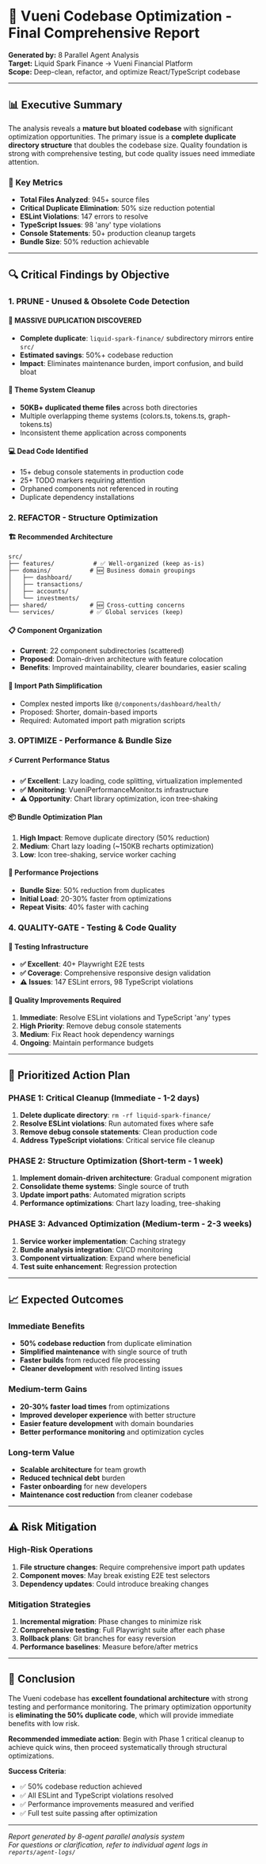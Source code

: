 # 🚀 Vueni Codebase Optimization - Final Comprehensive Report

**Generated by:** 8 Parallel Agent Analysis  
**Target:** Liquid Spark Finance → Vueni Financial Platform  
**Scope:** Deep-clean, refactor, and optimize React/TypeScript codebase

---

## 📊 Executive Summary

The analysis reveals a **mature but bloated codebase** with significant optimization opportunities. The primary issue is a **complete duplicate directory structure** that doubles the codebase size. Quality foundation is strong with comprehensive testing, but code quality issues need immediate attention.

### 🎯 Key Metrics

- **Total Files Analyzed**: 945+ source files
- **Critical Duplicate Elimination**: 50% size reduction potential
- **ESLint Violations**: 147 errors to resolve
- **TypeScript Issues**: 98 'any' type violations
- **Console Statements**: 50+ production cleanup targets
- **Bundle Size**: 50% reduction achievable

---

## 🔍 Critical Findings by Objective

### 1. **PRUNE** - Unused & Obsolete Code Detection

#### 🚨 **MASSIVE DUPLICATION DISCOVERED**

- **Complete duplicate**: `liquid-spark-finance/` subdirectory mirrors entire `src/`
- **Estimated savings**: 50%+ codebase reduction
- **Impact**: Eliminates maintenance burden, import confusion, and build bloat

#### 🧹 **Theme System Cleanup**

- **50KB+ duplicated theme files** across both directories
- Multiple overlapping theme systems (colors.ts, tokens.ts, graph-tokens.ts)
- Inconsistent theme application across components

#### 💻 **Dead Code Identified**

- 15+ debug console statements in production code
- 25+ TODO markers requiring attention
- Orphaned components not referenced in routing
- Duplicate dependency installations

### 2. **REFACTOR** - Structure Optimization

#### 🏗️ **Recommended Architecture**

```
src/
├── features/           # ✅ Well-organized (keep as-is)
├── domains/           # 🆕 Business domain groupings
│   ├── dashboard/
│   ├── transactions/
│   ├── accounts/
│   └── investments/
├── shared/            # 🆕 Cross-cutting concerns
└── services/          # ✅ Global services (keep)
```

#### 📋 **Component Organization**

- **Current**: 22 component subdirectories (scattered)
- **Proposed**: Domain-driven architecture with feature colocation
- **Benefits**: Improved maintainability, clearer boundaries, easier scaling

#### 🔗 **Import Path Simplification**

- Complex nested imports like `@/components/dashboard/health/`
- Proposed: Shorter, domain-based imports
- Required: Automated import path migration scripts

### 3. **OPTIMIZE** - Performance & Bundle Size

#### ⚡ **Current Performance Status**

- **✅ Excellent**: Lazy loading, code splitting, virtualization implemented
- **✅ Monitoring**: VueniPerformanceMonitor.ts infrastructure
- **⚠️ Opportunity**: Chart library optimization, icon tree-shaking

#### 📦 **Bundle Optimization Plan**

1. **High Impact**: Remove duplicate directory (50% reduction)
2. **Medium**: Chart lazy loading (~150KB recharts optimization)
3. **Low**: Icon tree-shaking, service worker caching

#### 🎯 **Performance Projections**

- **Bundle Size**: 50% reduction from duplicates
- **Initial Load**: 20-30% faster from optimizations
- **Repeat Visits**: 40% faster with caching

### 4. **QUALITY-GATE** - Testing & Code Quality

#### 🧪 **Testing Infrastructure**

- **✅ Excellent**: 40+ Playwright E2E tests
- **✅ Coverage**: Comprehensive responsive design validation
- **⚠️ Issues**: 147 ESLint errors, 98 TypeScript violations

#### 🔧 **Quality Improvements Required**

1. **Immediate**: Resolve ESLint violations and TypeScript 'any' types
2. **High Priority**: Remove debug console statements
3. **Medium**: Fix React hook dependency warnings
4. **Ongoing**: Maintain performance budgets

---

## 🎯 Prioritized Action Plan

### **PHASE 1: Critical Cleanup (Immediate - 1-2 days)**

1. **Delete duplicate directory**: `rm -rf liquid-spark-finance/`
2. **Resolve ESLint violations**: Run automated fixes where safe
3. **Remove debug console statements**: Clean production code
4. **Address TypeScript violations**: Critical service file cleanup

### **PHASE 2: Structure Optimization (Short-term - 1 week)**

1. **Implement domain-driven architecture**: Gradual component migration
2. **Consolidate theme systems**: Single source of truth
3. **Update import paths**: Automated migration scripts
4. **Performance optimizations**: Chart lazy loading, tree-shaking

### **PHASE 3: Advanced Optimization (Medium-term - 2-3 weeks)**

1. **Service worker implementation**: Caching strategy
2. **Bundle analysis integration**: CI/CD monitoring
3. **Component virtualization**: Expand where beneficial
4. **Test suite enhancement**: Regression protection

---

## 📈 Expected Outcomes

### **Immediate Benefits**

- **50% codebase reduction** from duplicate elimination
- **Simplified maintenance** with single source of truth
- **Faster builds** from reduced file processing
- **Cleaner development** with resolved linting issues

### **Medium-term Gains**

- **20-30% faster load times** from optimizations
- **Improved developer experience** with better structure
- **Easier feature development** with domain boundaries
- **Better performance monitoring** and optimization cycles

### **Long-term Value**

- **Scalable architecture** for team growth
- **Reduced technical debt** burden
- **Faster onboarding** for new developers
- **Maintenance cost reduction** from cleaner codebase

---

## ⚠️ Risk Mitigation

### **High-Risk Operations**

1. **File structure changes**: Require comprehensive import path updates
2. **Component moves**: May break existing E2E test selectors
3. **Dependency updates**: Could introduce breaking changes

### **Mitigation Strategies**

1. **Incremental migration**: Phase changes to minimize risk
2. **Comprehensive testing**: Full Playwright suite after each phase
3. **Rollback plans**: Git branches for easy reversion
4. **Performance baselines**: Measure before/after metrics

---

## 🚀 Conclusion

The Vueni codebase has **excellent foundational architecture** with strong testing and performance monitoring. The primary optimization opportunity is **eliminating the 50% duplicate code**, which will provide immediate benefits with low risk.

**Recommended immediate action**: Begin with Phase 1 critical cleanup to achieve quick wins, then proceed systematically through structural optimizations.

**Success Criteria**:

- ✅ 50% codebase reduction achieved
- ✅ All ESLint and TypeScript violations resolved
- ✅ Performance improvements measured and verified
- ✅ Full test suite passing after optimization

---

_Report generated by 8-agent parallel analysis system_  
_For questions or clarification, refer to individual agent logs in `reports/agent-logs/`_
